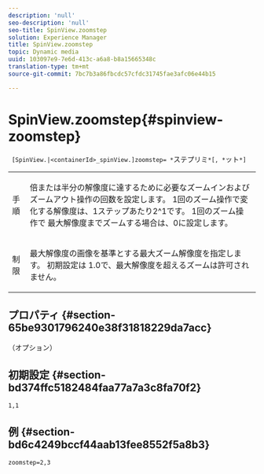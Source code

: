 ```yaml
---
description: 'null'
seo-description: 'null'
seo-title: SpinView.zoomstep
solution: Experience Manager
title: SpinView.zoomstep
topic: Dynamic media
uuid: 103097e9-7e6d-413c-a6a8-b8a15665348c
translation-type: tm+mt
source-git-commit: 7bc7b3a86fbcdc57cfdc31745fae3afc06e44b15

---
```



# SpinView.zoomstep{#spinview-zoomstep}

` [SpinView.|<containerId>_spinView.]zoomstep= *`ステプリミ`*[, *`ット`*]`

<table id="table_2D7F971D503348B8A9559362A1D9B26D"> 
 <tbody> 
  <tr> 
   <td colname="col1"> <p> <span class="codeph"><span class="varname"> 手順</span></span> </p> </td> 
   <td colname="col2"> <p> 倍または半分の解像度に達するために必要なズームインおよびズームアウト操作の回数を設定します。 1回のズーム操作で変化する解像度は、1ステップあたり2^1です。 1回のズーム操 <span class="codeph"> 作で</span> 最大解像度までズームする場合は、0に設定します。 </p> </td> 
  </tr> 
  <tr> 
   <td colname="col1"> <p> <span class="codeph"><span class="varname"> 制限</span></span> </p> </td> 
   <td colname="col2"> <p> 最大解像度の画像を基準とする最大ズーム解像度を指定します。 初期設定は <span class="codeph"> 1.0で</span>、最大解像度を超えるズームは許可されません。 </p> </td> 
  </tr> 
 </tbody> 
</table>

## プロパティ {#section-65be9301796240e38f31818229da7acc}

（オプション）

## 初期設定 {#section-bd374ffc5182484faa77a7a3c8fa70f2}

`1,1`

## 例 {#section-bd6c4249bccf44aab13fee8552f5a8b3}

`zoomstep=2,3`
